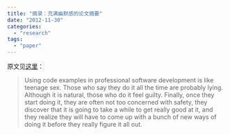 ```yaml
---
title: "摘录：充满幽默感的论文摘要"
date: "2012-11-30"
categories: 
  - "research"
tags: 
  - "paper"
---
```


原文见[这里](http://dl.acm.org/citation.cfm?id=2048237.2089135&coll=DL&dl=ACM&CFID=150245526&CFTOKEN=80288822)：

> Using code examples in professional software development is like teenage sex. Those who say they do it all the time are probably lying. Although it is natural, those who do it feel guilty. Finally, once they start doing it, they are often not too concerned with safety, they discover that it is going to take a while to get really good at it, and they realize they will have to come up with a bunch of new ways of doing it before they really figure it all out.
